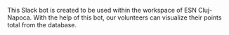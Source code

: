 This Slack bot is created to be used within the workspace of ESN Cluj-Napoca. With the help of this bot, our volunteers can visualize their points total from the database.